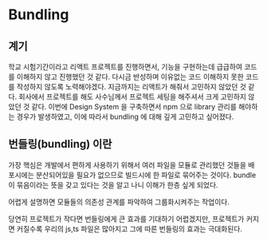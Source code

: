 # Bundling 

## 계기

학교 시험기간이라고 리액트 프로젝트를 진행하면서, 기능을 구현하는데 급급하여 코드를 이해하지 않고 진행했던 것 같다. 다시금 반성하며 이유없는 코드 이해하지 못한 코드를 작성하지 않도록 노력해야겠다.
지금까지는 리액트가 해줘서 고민하지 않았던 것 같다.
회사에서 프로젝트를 해도 사수님께서 프로젝트 세팅을 해주셔서 크게 고민하지 않았던 것 같다.
이번에 Design System 을 구축하면서 npm 으로 library 관리를 해야하는 경우가 발생하였고, 이에 따라서 bundling 에 대해 깊게 고민하고 싶어졌다.

## 번들링(bundling) 이란

가장 핵심은 개발에서 편하게 사용하기 위해서 여러 파일을 모듈로 관리했던 것들을 배포시에는 분산되어있을 필요가 없으므로 빌드시에 한 파일로 묶어주는 것이다.
bundle 이 묶음이라는 뜻을 갖고 있다는 것을 알고 나니 이해가 한층 싶게 되었다.

어렵게 설명하면 모듈들의 의존성 관계를 파악하여 그룹화시켜주는 작업이다.

당연히 프로젝트가 작다면 번들링에게 큰 효과를 기대하기 어렵겠지만, 프로젝트가 커지면 커질수록 우리의 js,ts 파일은 많아지고 그에 따른 번들링의 효과는 극대화된다.

